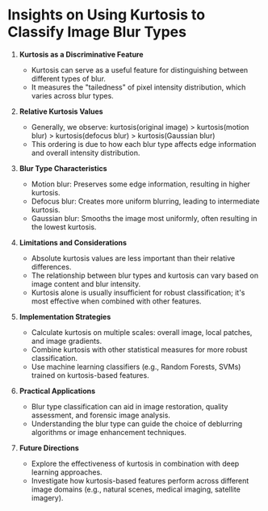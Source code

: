 # Insights on Using Kurtosis to Classify Image Blur Types

1. **Kurtosis as a Discriminative Feature**
   - Kurtosis can serve as a useful feature for distinguishing between different types of blur.
   - It measures the "tailedness" of pixel intensity distribution, which varies across blur types.

2. **Relative Kurtosis Values**
   - Generally, we observe: kurtosis(original image) > kurtosis(motion blur) > kurtosis(defocus blur) > kurtosis(Gaussian blur)
   - This ordering is due to how each blur type affects edge information and overall intensity distribution.

3. **Blur Type Characteristics**
   - Motion blur: Preserves some edge information, resulting in higher kurtosis.
   - Defocus blur: Creates more uniform blurring, leading to intermediate kurtosis.
   - Gaussian blur: Smooths the image most uniformly, often resulting in the lowest kurtosis.

4. **Limitations and Considerations**
   - Absolute kurtosis values are less important than their relative differences.
   - The relationship between blur types and kurtosis can vary based on image content and blur intensity.
   - Kurtosis alone is usually insufficient for robust classification; it's most effective when combined with other features.

5. **Implementation Strategies**
   - Calculate kurtosis on multiple scales: overall image, local patches, and image gradients.
   - Combine kurtosis with other statistical measures for more robust classification.
   - Use machine learning classifiers (e.g., Random Forests, SVMs) trained on kurtosis-based features.

6. **Practical Applications**
   - Blur type classification can aid in image restoration, quality assessment, and forensic image analysis.
   - Understanding the blur type can guide the choice of deblurring algorithms or image enhancement techniques.

7. **Future Directions**
   - Explore the effectiveness of kurtosis in combination with deep learning approaches.
   - Investigate how kurtosis-based features perform across different image domains (e.g., natural scenes, medical imaging, satellite imagery).